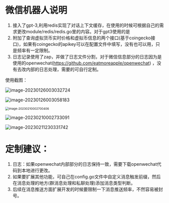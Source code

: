 # 微信机器人说明
1. 接入了gpt-3,利用redis实现了对话上下文缓存，在使用的时候可根据自己的需求更改module/redis/redis.go里的内容。对于gpt3使用的是
2. 附加了查询虚拟货币实时价格和虚拟币信息的两个接口(基于coingecko接口)，如果有coingecko的apikey可以在配置文件中填写，没有也可以用，只是频率有一定限制。
3. 日志记录使用了zap，并做了日志文件分割，对于微信信息部分的日志因为是使用的openwechat(https://github.com/eatmoreapple/openwechat) ，没有去改内部的日志处理，需要的可自行定制。

使用截图：

![image-20230126003032724](https://raw.githubusercontent.com/selfmakeit/resource/main/image-20230126003032724.png)

![image-20230126003058183](https://raw.githubusercontent.com/selfmakeit/resource/main/image-20230126003058183.png)



<img src="https://raw.githubusercontent.com/selfmakeit/resource/main/image-20230210002700406.png" alt="image-20230210002700406" style="zoom:67%;" />

![image-20230210002733091](https://raw.githubusercontent.com/selfmakeit/resource/main/image-20230210002733091.png)

![image-20230211230331742](https://raw.githubusercontent.com/selfmakeit/resource/main/image-20230211230331742.png)

# 定制建议：
1. 日志：如果openwechat内部部分的日志保持一致，需要下载openwechat代码到本地进行更改。
2. 如果要扩展其他功能，可自己在config.go文件中自定义消息触发前缀，然后在消息处理的地方(群消息处理和私聊处理)添加消息类型判断。
3. 后续在消息推送方面扩展开发的时候要限制一下消息推送频率，不然容易被封号。
